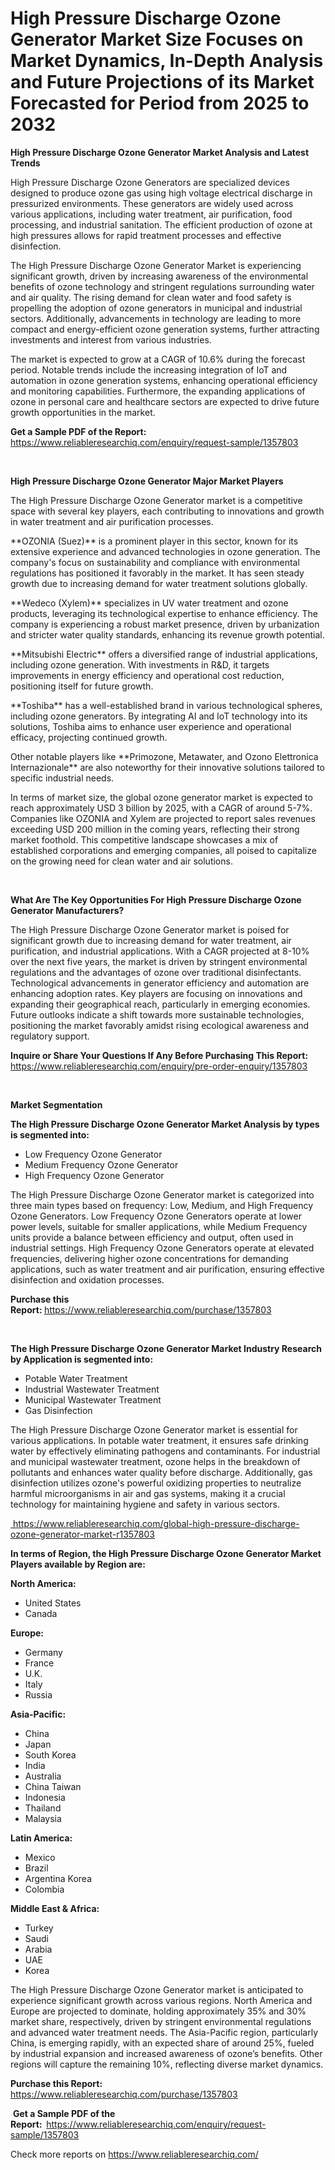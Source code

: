 <p><h1>High Pressure Discharge Ozone Generator Market Size Focuses on Market Dynamics, In-Depth Analysis and Future Projections of its Market Forecasted for Period from 2025 to 2032</h1></p><p><strong>High Pressure Discharge Ozone Generator Market Analysis and Latest Trends</strong></p>
<p><p>High Pressure Discharge Ozone Generators are specialized devices designed to produce ozone gas using high voltage electrical discharge in pressurized environments. These generators are widely used across various applications, including water treatment, air purification, food processing, and industrial sanitation. The efficient production of ozone at high pressures allows for rapid treatment processes and effective disinfection.</p><p>The High Pressure Discharge Ozone Generator Market is experiencing significant growth, driven by increasing awareness of the environmental benefits of ozone technology and stringent regulations surrounding water and air quality. The rising demand for clean water and food safety is propelling the adoption of ozone generators in municipal and industrial sectors. Additionally, advancements in technology are leading to more compact and energy-efficient ozone generation systems, further attracting investments and interest from various industries.</p><p>The market is expected to grow at a CAGR of 10.6% during the forecast period. Notable trends include the increasing integration of IoT and automation in ozone generation systems, enhancing operational efficiency and monitoring capabilities. Furthermore, the expanding applications of ozone in personal care and healthcare sectors are expected to drive future growth opportunities in the market.</p></p>
<p><strong>Get a Sample PDF of the Report:&nbsp;</strong> <a href="https://www.reliableresearchiq.com/enquiry/request-sample/1357803?utm_campaign=2469&utm_medium=2&utm_source=Github&utm_content=ia&utm_term=11042025&utm_id=high-pressure-discharge-ozone-generator">https://www.reliableresearchiq.com/enquiry/request-sample/1357803</a></p>
<p>&nbsp;</p>
<p><strong>High Pressure Discharge Ozone Generator Major Market Players</strong></p>
<p><p>The High Pressure Discharge Ozone Generator market is a competitive space with several key players, each contributing to innovations and growth in water treatment and air purification processes.</p><p>**OZONIA (Suez)** is a prominent player in this sector, known for its extensive experience and advanced technologies in ozone generation. The company's focus on sustainability and compliance with environmental regulations has positioned it favorably in the market. It has seen steady growth due to increasing demand for water treatment solutions globally.</p><p>**Wedeco (Xylem)** specializes in UV water treatment and ozone products, leveraging its technological expertise to enhance efficiency. The company is experiencing a robust market presence, driven by urbanization and stricter water quality standards, enhancing its revenue growth potential.</p><p>**Mitsubishi Electric** offers a diversified range of industrial applications, including ozone generation. With investments in R&D, it targets improvements in energy efficiency and operational cost reduction, positioning itself for future growth.</p><p>**Toshiba** has a well-established brand in various technological spheres, including ozone generators. By integrating AI and IoT technology into its solutions, Toshiba aims to enhance user experience and operational efficacy, projecting continued growth.</p><p>Other notable players like **Primozone, Metawater, and Ozono Elettronica Internazionale** are also noteworthy for their innovative solutions tailored to specific industrial needs.</p><p>In terms of market size, the global ozone generator market is expected to reach approximately USD 3 billion by 2025, with a CAGR of around 5-7%. Companies like OZONIA and Xylem are projected to report sales revenues exceeding USD 200 million in the coming years, reflecting their strong market foothold. This competitive landscape showcases a mix of established corporations and emerging companies, all poised to capitalize on the growing need for clean water and air solutions.</p></p>
<p>&nbsp;</p>
<p><strong>What Are The Key Opportunities For High Pressure Discharge Ozone Generator Manufacturers?</strong></p>
<p><p>The High Pressure Discharge Ozone Generator market is poised for significant growth due to increasing demand for water treatment, air purification, and industrial applications. With a CAGR projected at 8-10% over the next five years, the market is driven by stringent environmental regulations and the advantages of ozone over traditional disinfectants. Technological advancements in generator efficiency and automation are enhancing adoption rates. Key players are focusing on innovations and expanding their geographical reach, particularly in emerging economies. Future outlooks indicate a shift towards more sustainable technologies, positioning the market favorably amidst rising ecological awareness and regulatory support.</p></p>
<p><strong>Inquire or Share Your Questions If Any Before Purchasing This Report:</strong> <a href="https://www.reliableresearchiq.com/enquiry/pre-order-enquiry/1357803?utm_campaign=2469&utm_medium=2&utm_source=Github&utm_content=ia&utm_term=11042025&utm_id=high-pressure-discharge-ozone-generator">https://www.reliableresearchiq.com/enquiry/pre-order-enquiry/1357803</a></p>
<p>&nbsp;</p>
<p><strong>Market Segmentation</strong></p>
<p><strong>The High Pressure Discharge Ozone Generator Market Analysis by types is segmented into:</strong></p>
<p><ul><li>Low Frequency Ozone Generator</li><li>Medium Frequency Ozone Generator</li><li>High Frequency Ozone Generator</li></ul></p>
<p><p>The High Pressure Discharge Ozone Generator market is categorized into three main types based on frequency: Low, Medium, and High Frequency Ozone Generators. Low Frequency Ozone Generators operate at lower power levels, suitable for smaller applications, while Medium Frequency units provide a balance between efficiency and output, often used in industrial settings. High Frequency Ozone Generators operate at elevated frequencies, delivering higher ozone concentrations for demanding applications, such as water treatment and air purification, ensuring effective disinfection and oxidation processes.</p></p>
<p><strong>Purchase this Report:&nbsp;</strong><a href="https://www.reliableresearchiq.com/purchase/1357803?utm_campaign=2469&utm_medium=2&utm_source=Github&utm_content=ia&utm_term=11042025&utm_id=high-pressure-discharge-ozone-generator">https://www.reliableresearchiq.com/purchase/1357803</a></p>
<p>&nbsp;</p>
<p><strong>The High Pressure Discharge Ozone Generator Market Industry Research by Application is segmented into:</strong></p>
<p><ul><li>Potable Water Treatment</li><li>Industrial Wastewater Treatment</li><li>Municipal Wastewater Treatment</li><li>Gas Disinfection</li></ul></p>
<p><p>The High Pressure Discharge Ozone Generator market is essential for various applications. In potable water treatment, it ensures safe drinking water by effectively eliminating pathogens and contaminants. For industrial and municipal wastewater treatment, ozone helps in the breakdown of pollutants and enhances water quality before discharge. Additionally, gas disinfection utilizes ozone's powerful oxidizing properties to neutralize harmful microorganisms in air and gas systems, making it a crucial technology for maintaining hygiene and safety in various sectors.</p></p>
<p><a href="https://www.reliableresearchiq.com/global-high-pressure-discharge-ozone-generator-market-r1357803?utm_campaign=2469&utm_medium=2&utm_source=Github&utm_content=ia&utm_term=11042025&utm_id=high-pressure-discharge-ozone-generator">&nbsp;https://www.reliableresearchiq.com/global-high-pressure-discharge-ozone-generator-market-r1357803</a></p>
<p><strong>In terms of Region, the High Pressure Discharge Ozone Generator Market Players available by Region are:</strong></p>
<p>
    <p> <strong> North America: </strong>
        <ul>
            <li>United States</li>
            <li>Canada</li>
        </ul>
        </p> 
    <p> <strong> Europe: </strong>
        <ul>
            <li>Germany</li>
            <li>France</li>
            <li>U.K.</li>
            <li>Italy</li>
            <li>Russia</li>
        </ul>
        </p> 
    <p> <strong> Asia-Pacific: </strong>
        <ul>
            <li>China</li>
            <li>Japan</li>
            <li>South Korea</li>
            <li>India</li>
            <li>Australia</li>
            <li>China Taiwan</li>
            <li>Indonesia</li>
            <li>Thailand</li>
            <li>Malaysia</li>
        </ul>
        </p> 
    <p> <strong> Latin America: </strong>
        <ul>
            <li>Mexico</li>
            <li>Brazil</li>
            <li>Argentina Korea</li>
            <li>Colombia</li>
        </ul>
        </p> 
    <p> <strong> Middle East & Africa: </strong>
        <ul>
            <li>Turkey</li>
            <li>Saudi</li>
            <li>Arabia</li>
            <li>UAE</li>
            <li>Korea</li>
        </ul>
    </p>
    </p>
<p><p>The High Pressure Discharge Ozone Generator market is anticipated to experience significant growth across various regions. North America and Europe are projected to dominate, holding approximately 35% and 30% market share, respectively, driven by stringent environmental regulations and advanced water treatment needs. The Asia-Pacific region, particularly China, is emerging rapidly, with an expected share of around 25%, fueled by industrial expansion and increased awareness of ozone’s benefits. Other regions will capture the remaining 10%, reflecting diverse market dynamics.</p></p>
<p><strong>Purchase this Report: </strong><a href="https://www.reliableresearchiq.com/purchase/1357803?utm_campaign=2469&utm_medium=2&utm_source=Github&utm_content=ia&utm_term=11042025&utm_id=high-pressure-discharge-ozone-generator">https://www.reliableresearchiq.com/purchase/1357803</a></p>
<p>&nbsp;<strong>Get a Sample PDF of the Report:&nbsp;&nbsp;</strong><a href="https://www.reliableresearchiq.com/enquiry/request-sample/1357803?utm_campaign=2469&utm_medium=2&utm_source=Github&utm_content=ia&utm_term=11042025&utm_id=high-pressure-discharge-ozone-generator">https://www.reliableresearchiq.com/enquiry/request-sample/1357803</a></p>
<p><strong></strong></p>
<p>Check more reports on <a href="https://www.reliableresearchiq.com/?utm_campaign=2469&utm_medium=2&utm_source=Github&utm_content=ia&utm_term=11042025&utm_id=high-pressure-discharge-ozone-generator">https://www.reliableresearchiq.com/</a></p>